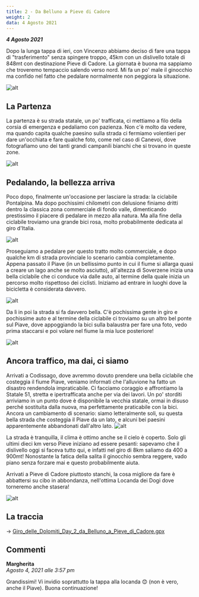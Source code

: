 ```yaml
---
title: 2 - Da Belluno a Pieve di Cadore
weight: 2
data: 4 Agosto 2021
---
```

***4 Agosto 2021***

Dopo la lunga tappa di ieri, con Vincenzo abbiamo deciso di fare una tappa di "trasferimento" senza spingere troppo, 45km con un dislivello totale di 848mt con destinazione Pieve di Cadore. La giornata è buona ma sappiamo che troveremo tempaccio salendo verso nord. Mi fa un po' male il ginocchio ma confido nel fatto che pedalare normalmente non peggiora la situazione.

![alt](t2-01-1024x768.jpg)

## La Partenza

La partenza è su strada statale, un po' trafficata, ci mettiamo a filo della corsia di emergenza e pedaliamo con pazienza. Non c'è molto da vedere, ma quando capita qualche paesino sulla strada ci fermiamo volentieri per dare un'occhiata e fare qualche foto, come nel caso di Canevoi, dove fotografiamo uno dei tanti grandi campanili bianchi che si trovano in queste zone.

![alt](t2-02-1024x768.jpg)

## Pedalando, la bellezza arriva

Poco dopo, finalmente un'occasione per lasciare la strada: la ciclabile Pontalpina. Ma dopo pochissimi chilometri con delusione finiamo dritti dentro la classica zona commerciale di fondo valle, dimenticando prestissimo il piacere di pedalare in mezzo alla natura. Ma alla fine della ciclabile troviamo una grande bici rosa, molto probabilmente dedicata al giro d'Italia.

![alt](t2-03-1024x768.jpg)

Proseguiamo a pedalare per questo tratto molto commerciale, e dopo qualche km di strada provinciale lo scenario cambia completamente. Appena passato il Piave (in un bellissimo punto in cui il fiume si allarga quasi a creare un lago anche se molto asciutto), all'altezza di Soverzene inizia una bella ciclabile che ci conduce via dalle auto, al termine della quale inizia un percorso molto rispettoso dei ciclisti. Iniziamo ad entrare in luoghi dove la bicicletta è considerata davvero.

![alt](t2-04-1024x768.jpg)

Da lì in poi la strada si fa davvero bella. C'è pochissima gente in giro e pochissime auto e al termine della ciclabile ci troviamo su un altro bel ponte sul Piave, dove appoggiando la bici sulla balaustra per fare una foto, vedo prima staccarsi e poi volare nel fiume la mia luce posteriore!

![alt](t2-05-1024x768.jpg)

## Ancora traffico, ma dai, ci siamo
Arrivati a Codissago, dove avremmo dovuto prendere una bella ciclabile che costeggia il fiume Piave, veniamo informati che l'alluvione ha fatto un disastro rendendola impraticabile. Ci facciamo coraggio e affrontiamo la Statale 51, stretta e ipertrafficata anche per via dei lavori. Un po' storditi arriviamo in un punto dove è disponibile la vecchia statale, ormai in disuso perché sostituita dalla nuova, ma perfettamente praticabile con la bici. Ancora un cambiamento di scenario: siamo letteralmente soli, su questa bella strada che costeggia il Piave da un lato, e alcuni bei paesini apparentemente abbandonati dall'altro lato. 
![alt](t2-06-1024x768.jpg)

La strada è tranquilla, il clima è ottimo anche se il cielo è coperto. Solo gli ultimi dieci km verso Pieve iniziano ad essere pesanti: sapevamo che il dislivello oggi si faceva tutto qui, e infatti nel giro di 8km saliamo da 400 a 900mt! Nonostante la fatica della salita il ginocchio sembra reggere, vado piano senza forzare mai e questo probabilmente aiuta.

Arrivati a Pieve di Cadore piuttosto stanchi, la cosa migliore da fare è abbattersi su cibo in abbondanza, nell'ottima Locanda dei Dogi dove torneremo anche stasera!

![alt](t2-07-1024x768.jpg)


## La traccia

→ [Giro_delle_Dolomiti_Day_2_da_Belluno_a_Pieve_di_Cadore.gpx](../Giro_delle_Dolomiti_Day_2_da_Belluno_a_Pieve_di_Cadore.gpx)

## Commenti

**Margherita**    
*Agosto 4, 2021 alle 3:57 pm*

Grandissimi! Vi invidio soprattutto la tappa alla locanda 😊 (non è vero, anche il Piave).
Buona continuazione!
